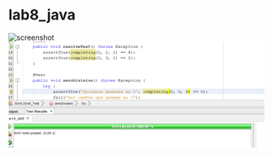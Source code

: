# lab8_java
![screenshot](https://github.com/harvey133/lab7_java)
![screenshot](https://github.com/harvey133/lab8_java/blob/main/test.png)
